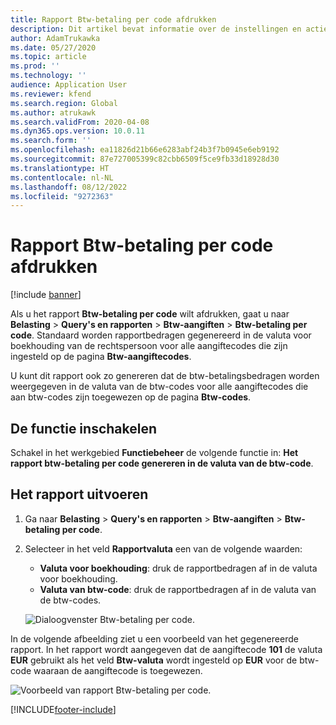 ```yaml
---
title: Rapport Btw-betaling per code afdrukken
description: Dit artikel bevat informatie over de instellingen en acties die vereist zijn om het rapport Btw-betaling per code af te drukken in de valuta van de boekhouding of de btw-code.
author: AdamTrukawka
ms.date: 05/27/2020
ms.topic: article
ms.prod: ''
ms.technology: ''
audience: Application User
ms.reviewer: kfend
ms.search.region: Global
ms.author: atrukawk
ms.search.validFrom: 2020-04-08
ms.dyn365.ops.version: 10.0.11
ms.search.form: ''
ms.openlocfilehash: ea11826d21b66e6283abf24b3f7b0945e6eb9192
ms.sourcegitcommit: 87e727005399c82cbb6509f5ce9fb33d18928d30
ms.translationtype: HT
ms.contentlocale: nl-NL
ms.lasthandoff: 08/12/2022
ms.locfileid: "9272363"
---
```

# <a name="print-the-sales-tax-payment-by-code-report"></a>Rapport Btw-betaling per code afdrukken 

[!include [banner](../includes/banner.md)]

Als u het rapport **Btw-betaling per code** wilt afdrukken, gaat u naar **Belasting** \> **Query's en rapporten** \> **Btw-aangiften** \> **Btw-betaling per code**. Standaard worden rapportbedragen gegenereerd in de valuta voor boekhouding van de rechtspersoon voor alle aangiftecodes die zijn ingesteld op de pagina **Btw-aangiftecodes**.

U kunt dit rapport ook zo genereren dat de btw-betalingsbedragen worden weergegeven in de valuta van de btw-codes voor alle aangiftecodes die aan btw-codes zijn toegewezen op de pagina **Btw-codes**.

## <a name="turn-on-the-feature"></a>De functie inschakelen

Schakel in het werkgebied **Functiebeheer** de volgende functie in: **Het rapport btw-betaling per code genereren in de valuta van de btw-code**.

## <a name="run-the-report"></a>Het rapport uitvoeren

1. Ga naar **Belasting** \> **Query's en rapporten** \> **Btw-aangiften** \> **Btw-betaling per code**.
2. Selecteer in het veld **Rapportvaluta** een van de volgende waarden:

    - **Valuta voor boekhouding**: druk de rapportbedragen af in de valuta voor boekhouding.
    - **Valuta van btw-code**: druk de rapportbedragen af in de valuta van de btw-codes.

    ![Dialoogvenster Btw-betaling per code.](media/Sales-tax-payment-by-code.png)

In de volgende afbeelding ziet u een voorbeeld van het gegenereerde rapport. In het rapport wordt aangegeven dat de aangiftecode **101** de valuta **EUR** gebruikt als het veld **Btw-valuta** wordt ingesteld op **EUR** voor de btw-code waaraan de aangiftecode is toegewezen.

![Voorbeeld van rapport Btw-betaling per code.](media/Sales-tax-payment-by-code-2.png)


[!INCLUDE[footer-include](../../includes/footer-banner.md)]
